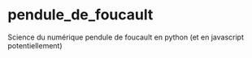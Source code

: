 # pendule_de_foucault
Science du numérique pendule de foucault en python (et en javascript potentiellement)
